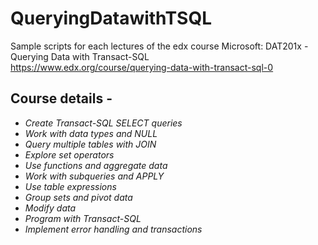 # QueryingDatawithTSQL  
Sample scripts for each lectures of the edx course Microsoft: DAT201x - Querying Data with Transact-SQL  
https://www.edx.org/course/querying-data-with-transact-sql-0  

## Course details - 
- *Create Transact-SQL SELECT queries*    
- *Work with data types and NULL*    
- *Query multiple tables with JOIN*  
- *Explore set operators*    
- *Use functions and aggregate data*  
- *Work with subqueries and APPLY*    
- *Use table expressions*    
- *Group sets and pivot data*    
- *Modify data*    
- *Program with Transact-SQL*  
- *Implement error handling and transactions*  


